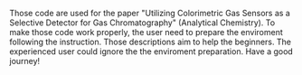 Those code are used for the paper "Utilizing Colorimetric Gas Sensors as a Selective Detector for Gas Chromatography" (Analytical Chemistry). 
To make those code work properly, the user need to prepare the enviroment following the instruction. Those descriptions aim to help the beginners. 
The experienced user could ignore the the enviroment preparation. 
Have a good journey!
